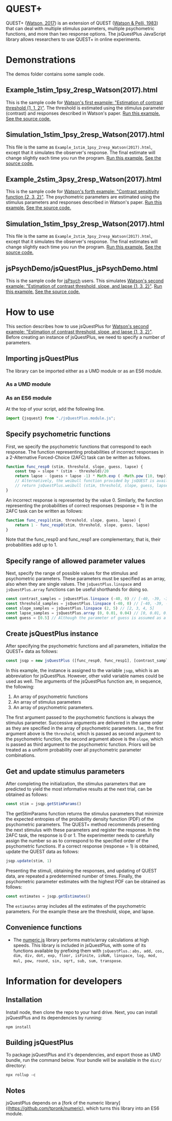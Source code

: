 # QUEST+

QUEST+ ([Watson, 2017](https://doi.org/10.1167/17.3.10)) is an extension of QUEST ([Watson & Pelli, 1983](https://doi.org/10.3758/BF03202828))
that can deal with multiple stimulus parameters, multiple psychometric functions, and more than two response options. The jsQuestPlus JavaScript library allows researchers to use QUEST+ in online experiments.

# Demonstrations

The demos folder contains some sample code.

## Example_1stim_1psy_2resp_Watson(2017).html

This is the sample code for [Watson's first example: "Estimation of contrast threshold {1, 1, 2}"](https://jov.arvojournals.org/article.aspx?articleid=2611972#159437865). The threshold is estimated using the stimulus parameter (contrast) and responses described in Watson's paper.
 [Run this example.](https://www.hes.kyushu-u.ac.jp/~kurokid/jsQuestPlus/demos/Example_1stim_1psy_2resp_Watson(2017).html) [See the source code.](https://github.com/kurokida/jsQuestPlus/blob/main/demos/Example_1stim_1psy_2resp_Watson(2017).html)

## Simulation_1stim_1psy_2resp_Watson(2017).html

This file is the same as `Example_1stim_1psy_2resp_Watson(2017).html`, except that it simulates the observer's response. The final estimate will change slightly each time you run the program. [Run this example.](https://www.hes.kyushu-u.ac.jp/~kurokid/jsQuestPlus/demos/Simulation_1stim_1psy_2resp_Watson(2017).html) [See the source code.](https://github.com/kurokida/jsQuestPlus/blob/main/demos/Simulation_1stim_1psy_2resp_Watson(2017).html)

## Example_2stim_3psy_2resp_Watson(2017).html

This is the sample code for [Watson's forth example: "Contrast sensitivity function {2, 3, 2}"](https://jov.arvojournals.org/article.aspx?articleid=2611972#159437865). The psychometric parameters are estimated using the stimulus parameters and responses described in Watson's paper. [Run this example.](https://www.hes.kyushu-u.ac.jp/~kurokid/jsQuestPlus/demos/Example_2stim_3psy_2resp_Watson(2017).html) [See the source code.](https://github.com/kurokida/jsQuestPlus/blob/main/demos/Example_2stim_3psy_2resp_Watson(2017).html)

## Simulation_1stim_1psy_2resp_Watson(2017).html

This file is the same as `Example_2stim_3psy_2resp_Watson(2017).html`, except that it simulates the observer's response. The final estimates will change slightly each time you run the program. [Run this example.](https://www.hes.kyushu-u.ac.jp/~kurokid/jsQuestPlus/demos/Simulation_2stim_3psy_2resp_Watson(2017).html) [See the source code.](https://github.com/kurokida/jsQuestPlus/blob/main/demos/Simulation_2stim_3psy_2resp_Watson(2017).html)

## jsPsychDemo/jsQuestPlus_jsPsychDemo.html

This is the sample code for [jsPsych](https://github.com/jspsych/jsPsych/) users. This simulates [Watson's second example: "Estimation of contrast threshold, slope, and lapse {1, 3, 2}"](https://jov.arvojournals.org/article.aspx?articleid=2611972#159437865). [Run this example.](https://www.hes.kyushu-u.ac.jp/~kurokid/jsQuestPlus/jsPsychDemo/jsQuestPlus_jsPsychDemo.html) [See the source code.](https://github.com/kurokida/jsQuestPlus/blob/main/jsPsychDemo/jsQuestPlus_jsPsychDemo.html)

# How to use

This section describes how to use jsQuestPlus for [Watson's second example: "Estimation of contrast threshold, slope, and lapse {1, 3, 2}"](https://jov.arvojournals.org/article.aspx?articleid=2611972#159437865). Before creating an instance of jsQuestPlus, we need to specify a number of parameters.

## Importing jsQuestPlus
The library can be imported either as a UMD module or as an ES6 module.

### As a UMD module
<UMD example here>

### As an ES6 module
At the top of your script, add the following line.
	
```javascript
import {jsquest} from "./jsQuestPlus.module.js";
```

## Specify psychometric functions
First, we specify the psychometric functions that correspond to each response. The function representing probabilities of incorrect responses in a 2-Alternative Forced-Choice (2AFC) task can be written as follows.

```javascript
function func_resp0 (stim, threshold, slope, guess, lapse) {
    const tmp = slope * (stim - threshold)/20
    return lapse - (guess + lapse -1) * Math.exp ( -Math.pow (10, tmp))
    // Alternatively, the weibull function provided by jsQUEST is available as follows.
    // return jsQuestPlus.weibull (stim, threshold, slope, guess, lapse) 
}
```

An incorrect response is represented by the value 0. Similarly, the function representing the probabilities of correct responses (response = 1) in the 2AFC task can be written as follows:

```javascript
function func_resp1(stim, threshold, slope, guess, lapse) {
    return 1 - func_resp0(stim, threshold, slope, guess, lapse) 
}
```

Note that the func_resp0 and func_resp1 are complementary, that is, their probabilities add up to 1. 

## Specify range of allowed parameter values
Next, specify the range of possible values for the stimulus and psychometric parameters. These parameters must be specified as an array, also when they are single values. The `jsQuestPlus.linspace` and `jsQuestPlus.array` functions can be useful shorthands for doing so.

```javascript
const contrast_samples = jsQuestPlus.linspace (-40, 0) // [-40, -39, -38, ..., -1, 0]
const threshold_samples = jsQuestPlus.linspace (-40, 0) // [-40, -39, -38, ..., -1, 0]
const slope_samples = jsQuestPlus.linspace (2, 5) // [2, 3, 4, 5]
const lapse_samples = jsQuestPlus.array (0, 0.01, 0.04) // [0, 0.01, 0.02, 0.03, 0.04]
const guess = [0.5] // Although the parameter of guess is assumed as a single value, this should be specified as an array.
```

## Create jsQuestPlus instance
After specifying the psychometric functions and all parameters, initialize the QUEST+ data as follows:

```javascript
const jsqp = new jsQuestPlus ([func_resp0, func_resp1], [contrast_samples], [threshold_samples, slope_samples, guess, lapse_samples])
```

In this example, the instance is assigned to the variable `jsqp`, which is an abbreviation for jsQuestPlus. However, other valid variable names could be used as well. The arguments of the jsQuestPlus function are, in sequence, the following:
1. An array of psychometric functions
2. An array of stimulus parameters
3. An array of psychometric parameters. 

The first argument passed to the psychometric functions is always the stimulus parameter. Successive arguments are delivered in the same order as they are specified in the array of psychometric parameters. I.e., the first argument above is the `threshold`, which is passed as second argument to the psychometric function, the second argument above is the `slope`, which is passed as third argument to the psychometric function. Priors will be treated as a uniform probability over all psychometric parameter combinations.

## Get and update stimulus parameters  
After completing the initialization, the stimulus parameters that are predicted to yield the most informative results at the next trial, can be obtained as follows:

```javascript
const stim = jsqp.getStimParams()
```

The getStimParams function returns the stimulus parameters that minimize the expected entropies of the probability density function (PDF) of the psychometric parameters. The QUEST+ method recommends presenting the next stimulus with these parameters and register the response. In the 2AFC task, the response is 0 or 1. The experimenter needs to carefully assign the number so as to correspond to the specified order of the psychometric functions. If a correct response (response = 1) is obtained, update the QUEST data as follows:

```javascript
jsqp.update(stim, 1)
```

Presenting the stimuli, obtaining the responses, and updating of QUEST data, are repeated a predetermined number of times. Finally, the psychometric parameter estimates with the highest PDF can be obtained as follows:

```javascript
const estimates = jsqp.getEstimates()
```

The `estimates` array includes all the estimates of the psychometric parameters. For the example these are the threshold, slope, and lapse.

## Convenience functions
- The [numeric.js](https://github.com/sloisel/numeric) library performs matrix/array calculations at high speeds. This library is included in jsQuestPlus, with some of its functions available by prefixing them with `jsQuestPlus.`: `abs, add, cos, dim, div, dot, exp, floor, isFinite, isNaN, linspace, log, mod, mul, pow, round, sin, sqrt, sub, sum, transpose`.

# Information for developers

## Installation
Install node, then clone the repo to your hard drive. Next, you can install jsQuestPlus and its dependencies by running:

`npm install`

## Building jsQuestPlus
To package jsQuestPlus and it's dependencies, and export those as UMD bundle, run the command below. Your bundle will be available in the `dist/` directory:

`npx rollup -c`

## Notes
jsQuestPlus depends on a [fork of the numeric library]((https://github.com/tpronk/numeric), which turns this library into an ES6 module.
